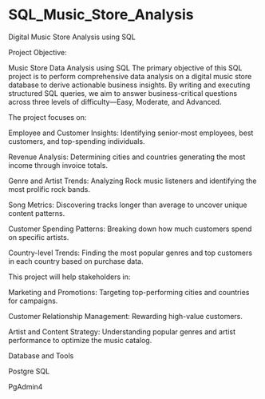 # SQL_Music_Store_Analysis
Digital Music Store Analysis using SQL



Project Objective:

Music Store Data Analysis using SQL
The primary objective of this SQL project is to perform comprehensive data analysis on a digital music store database to derive actionable business insights. By writing and executing structured SQL queries, we aim to answer business-critical questions across three levels of difficulty—Easy, Moderate, and Advanced.

The project focuses on:

Employee and Customer Insights: Identifying senior-most employees, best customers, and top-spending individuals.

Revenue Analysis: Determining cities and countries generating the most income through invoice totals.

Genre and Artist Trends: Analyzing Rock music listeners and identifying the most prolific rock bands.

Song Metrics: Discovering tracks longer than average to uncover unique content patterns.

Customer Spending Patterns: Breaking down how much customers spend on specific artists.

Country-level Trends: Finding the most popular genres and top customers in each country based on purchase data.



This project will help stakeholders in:



Marketing and Promotions: Targeting top-performing cities and countries for campaigns.

Customer Relationship Management: Rewarding high-value customers.

Artist and Content Strategy: Understanding popular genres and artist performance to optimize the music catalog.



Database and Tools


Postgre SQL

PgAdmin4

